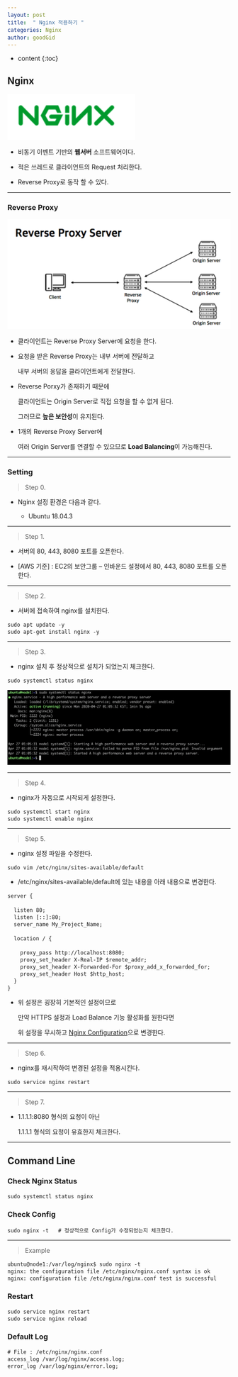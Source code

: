 ```yaml
---
layout: post
title:  " Nginx 적용하기 "
categories: Nginx
author: goodGid
---
```

* content
{:toc}

## Nginx

![](/assets/img/nginx/nginx_1.png)

* 비동기 이벤트 기반의 **웹서버** 소프트웨어이다.

* 적은 쓰레드로 클라이언트의 Request 처리한다.

* Reverse Proxy로 동작 할 수 있다.




---

### Reverse Proxy

![](/assets/img/nginx/nginx_2.png)

* 클라이언트는 Reverse Proxy Server에 요청을 한다.

* 요청을 받은 Reverse Proxy는 내부 서버에 전달하고 
  
  내부 서버의 응답을 클라이언트에게 전달한다.

* Reverse Porxy가 존재하기 때문에 

  클라이언트는 Origin Server로 직접 요청을 할 수 없게 된다.

  그러므로 **높은 보안성**이 유지된다.

* 1개의 Reverse Proxy Server에 

  여러 Origin Server를 연결할 수 있으므로 **Load Balancing**이 가능해진다.


---


### Setting

> Step 0.

* Nginx 설정 환경은 다음과 같다.

  - Ubuntu 18.04.3


---

> Step 1.

* 서버의 80, 443, 8080 포트를 오픈한다.

* [AWS 기준] : EC2의 보안그룹 – 인바운드 설정에서 80, 443, 8080 포트를 오픈한다.

---


> Step 2.

* 서버에 접속하여 nginx를 설치한다.

``` shell
sudo apt update -y
sudo apt-get install nginx -y
```

---

> Step 3.

* nginx 설치 후 정상적으로 설치가 되었는지 체크한다.

``` shell
sudo systemctl status nginx
```

![](/assets/img/nginx/nginx_3.png)

---

> Step 4.

* nginx가 자동으로 시작되게 설정한다.

``` shell
sudo systemctl start nginx
sudo systemctl enable nginx
```

---


> Step 5.

* nginx 설정 파일을 수정한다.

``` shell
sudo vim /etc/nginx/sites-available/default
```

* /etc/nginx/sites-available/default에 있는 내용을 아래 내용으로 변경한다.

```
server {

  listen 80;
  listen [::]:80;
  server_name My_Project_Name;

  location / {

    proxy_pass http://localhost:8080;
    proxy_set_header X-Real-IP $remote_addr;
    proxy_set_header X-Forwarded-For $proxy_add_x_forwarded_for;
    proxy_set_header Host $http_host;
  }
}
```

* 위 설정은 굉장히 기본적인 설정이므로 

  만약 HTTPS 설정과 Load Balance 기능 활성화를 원한다면

  위 설정을 무시하고 [Nginx Configuration](https://gist.github.com/goodGid/19aceb989a86adbb4560e976cf437453)으로 변경한다.


---


> Step 6.

* nginx를 재시작하여 변경된 설정을 적용시킨다.

``` shell
sudo service nginx restart
```

---

> Step 7.

* 1.1.1.1:8080 형식의 요청이 아닌
  
  1.1.1.1 형식의 요청이 유효한지 체크한다.




---

## Command Line

### Check Nginx Status 

``` shell
sudo systemctl status nginx
```


### Check Config 

``` shell
sudo nginx -t   # 정상적으로 Config가 수정되었는지 체크한다.
```

---

> Example

``` shell
ubuntu@node1:/var/log/nginx$ sudo nginx -t
nginx: the configuration file /etc/nginx/nginx.conf syntax is ok
nginx: configuration file /etc/nginx/nginx.conf test is successful
```


### Restart

``` shell
sudo service nginx restart
sudo service nginx reload
```



### Default Log

``` shell
# File : /etc/nginx/nginx.conf
access_log /var/log/nginx/access.log;
error_log /var/log/nginx/error.log;
```



